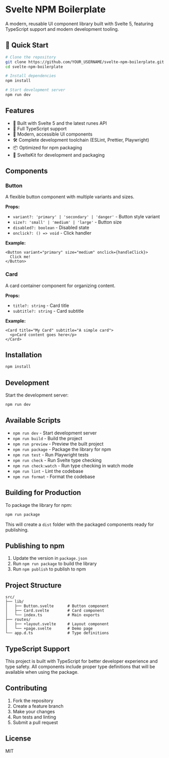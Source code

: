 # Svelte NPM Boilerplate

A modern, reusable UI component library built with Svelte 5, featuring TypeScript support and modern development tooling.

## 🚀 Quick Start

```bash
# Clone the repository
git clone https://github.com/YOUR_USERNAME/svelte-npm-boilerplate.git
cd svelte-npm-boilerplate

# Install dependencies
npm install

# Start development server
npm run dev
```

## Features

- 🚀 Built with Svelte 5 and the latest runes API
- 📘 Full TypeScript support
- 🎨 Modern, accessible UI components
- 🛠️ Complete development toolchain (ESLint, Prettier, Playwright)
- 📦 Optimized for npm packaging
- 🔧 SvelteKit for development and packaging

## Components

### Button
A flexible button component with multiple variants and sizes.

**Props:**
- `variant?: 'primary' | 'secondary' | 'danger'` - Button style variant
- `size?: 'small' | 'medium' | 'large'` - Button size
- `disabled?: boolean` - Disabled state
- `onclick?: () => void` - Click handler

**Example:**
```svelte
<Button variant="primary" size="medium" onclick={handleClick}>
  Click me!
</Button>
```

### Card
A card container component for organizing content.

**Props:**
- `title?: string` - Card title
- `subtitle?: string` - Card subtitle

**Example:**
```svelte
<Card title="My Card" subtitle="A simple card">
  <p>Card content goes here</p>
</Card>
```

## Installation

```bash
npm install
```

## Development

Start the development server:

```bash
npm run dev
```

## Available Scripts

- `npm run dev` - Start development server
- `npm run build` - Build the project
- `npm run preview` - Preview the built project
- `npm run package` - Package the library for npm
- `npm run test` - Run Playwright tests
- `npm run check` - Run Svelte type checking
- `npm run check:watch` - Run type checking in watch mode
- `npm run lint` - Lint the codebase
- `npm run format` - Format the codebase

## Building for Production

To package the library for npm:

```bash
npm run package
```

This will create a `dist` folder with the packaged components ready for publishing.

## Publishing to npm

1. Update the version in `package.json`
2. Run `npm run package` to build the library
3. Run `npm publish` to publish to npm

## Project Structure

```
src/
├── lib/
│   ├── Button.svelte      # Button component
│   ├── Card.svelte        # Card component
│   └── index.ts           # Main exports
├── routes/
│   ├── +layout.svelte     # Layout component
│   └── +page.svelte       # Demo page
└── app.d.ts               # Type definitions
```

## TypeScript Support

This project is built with TypeScript for better developer experience and type safety. All components include proper type definitions that will be available when using the package.

## Contributing

1. Fork the repository
2. Create a feature branch
3. Make your changes
4. Run tests and linting
5. Submit a pull request

## License

MIT 